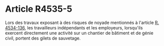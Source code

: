 # Article R4535-5

  
Lors des travaux exposant à des risques de noyade mentionnés à l'article [R. 4534-136][1], les travailleurs indépendants et les employeurs, lorsqu'ils exercent directement une activité sur un chantier de bâtiment et de génie civil, portent des gilets de sauvetage.

 [1]: /affichCodeArticle.do?cidTexte=LEGITEXT000006072050&idArticle=LEGIARTI000018492359&dateTexte=&categorieLien=cid